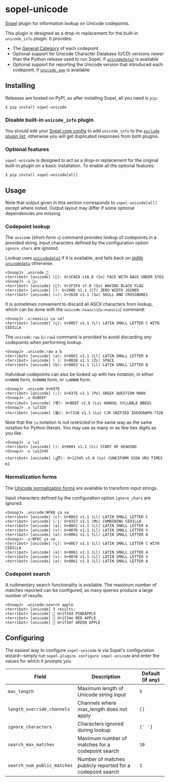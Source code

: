 # sopel-unicode

[Sopel] plugin for information lookup on Unicode codepoints.

This plugin is designed as a drop-in replacement for the built-in `unicode_info` plugin. It provides:

* The [General Category] of each codepoint
* Optional support for Unicode Character Database (UCD) versions newer than the Python release used to run Sopel, if [`unicodedata2`] is available
* Optional support for reporting the Unicode version that introduced each codepoint, if [`unicode_age`] is available

[Sopel]: https://pypi.org/project/sopel/
[General Category]: https://en.wikipedia.org/wiki/Unicode_character_property#General_Category
[`unicodedata2`]: https://pypi.org/project/unicodedata2/
[`unicode_age`]: https://pypi.org/project/unicode-age/

## Installing

Releases are hosted on PyPI, so after installing Sopel, all you need is `pip`:

```shell
$ pip install sopel-unicode
```

### Disable built-in `unicode_info` plugin
<!-- TODO:SnoopJ: remove this section once #1291 is closed https://github.com/sopel-irc/sopel/issues/1291 -->

You should edit your [Sopel core config] to add `unicode_info` to the [`exclude` plugin list], otherwise you will
get duplicated responses from both plugins.

[Sopel core config]: https://sopel.chat/docs/run/configuration
[`exclude` plugin list]: https://sopel.chat/docs/run/configuration#plugins

### Optional features

`sopel-unicode` is designed to act as a drop-in replacement for the original built-in plugin on a basic installation.
To enable all the optional features:

```shell
$ pip install sopel-unicode[all]
```
<!-- TODO:SnoopJ list and explain options for granular extras once CLDR is included -->

## Usage

Note that output given in this section corresponds to `sopel-unicode[all]` except where noted. Output layout may differ
if some optional dependencies are missing.

### Codepoint lookup

The `unicode` (short-form `u`) command provides lookup of codepoints in a provided string. Input characters defined by
the configuration option `ignore_chars` are ignored.

Lookup uses [`unicodedata2`] if it is available, and falls back on [stdlib `unicodedata`] otherwise.

[stdlib `unicodedata`]: https://docs.python.org/3/library/unicodedata.html

```
<SnoopJ> .unicode 🫩
<terribot> [unicode] (🫩): U+1FAE9 v16.0 (So) FACE WITH BAGS UNDER EYES
<SnoopJ> .u 🏴‍☠ 
<terribot> [unicode] (🏴): U+1F3F4 v7.0 (So) WAVING BLACK FLAG
<terribot> [unicode] (‍): U+200D v1.1 (Cf) ZERO WIDTH JOINER
<terribot> [unicode] (☠): U+2620 v1.1 (So) SKULL AND CROSSBONES
```

It is sometimes convenient to discard all ASCII characters from lookup, which can be done with the
`unicode:noascii`(`u:noascii`) command:

```
<SnoopJ> .u:noascii ça va?
<terribot> [unicode] (ç): U+00E7 v1.1 (Ll) LATIN SMALL LETTER C WITH CEDILLA
```

The `unicode:raw` (`u:raw`) command is provided to avoid discarding *any* codepoints when performing lookup.

```
<SnoopJ> .unicode:raw a b
<terribot> [unicode] (a): U+0061 v1.1 (Ll) LATIN SMALL LETTER A
<terribot> [unicode] ( ): U+0020 v1.1 (Zs) SPACE
<terribot> [unicode] (b): U+0062 v1.1 (Ll) LATIN SMALL LETTER B
```

Individual codepoints can also be looked up with hex notation, in either `U+NNNN` form, `0xNNNN` form, or `\uNNNN` form.

```
<SnoopJ> .unicode U+037E
<terribot> [unicode] (;): U+037E v1.1 (Po) GREEK QUESTION MARK
<SnoopJ> .u 0xBEEF
<terribot> [unicode] (뻯): U+BEEF v2.0 (Lo) HANGUL SYLLABLE BBEGS
<SnoopJ> .u \u732b
<terribot> [unicode] (猫): U+732B v1.1 (Lo) CJK UNIFIED IDEOGRAPH-732B
```

Note that the `\u` notation is *not restricted* in the same way as the same notation for Python literals. You may use as
many or as few hex digits as you like.

```
<SnoopJ> .u \u1
<terribot> [unicode] (): U+0001 v1.1 (Cc) START OF HEADING
<SnoopJ> .u \u12345
<terribot> [unicode] (𒍅): U+12345 v5.0 (Lo) CUNEIFORM SIGN URU TIMES KI
```

### Normalization forms

The [Unicode normalization forms] are available to transform input strings.

[Unicode normalization forms]: https://unicode.org/reports/tr15/

Input characters defined by the configuration option `ignore_chars` are ignored.

```
<SnoopJ> .unicode:NFKD ça va
<terribot> [unicode] (c): U+0063 v1.1 (Ll) LATIN SMALL LETTER C
<terribot> [unicode] (◌̧): U+0327 v1.1 (Mn) COMBINING CEDILLA
<terribot> [unicode] (a): U+0061 v1.1 (Ll) LATIN SMALL LETTER A
<terribot> [unicode] (v): U+0076 v1.1 (Ll) LATIN SMALL LETTER V
<terribot> [unicode] (a): U+0061 v1.1 (Ll) LATIN SMALL LETTER A
<SnoopJ> .u:NFKC ça va
<terribot> [unicode] (ç): U+00E7 v1.1 (Ll) LATIN SMALL LETTER C WITH CEDILLA
<terribot> [unicode] (a): U+0061 v1.1 (Ll) LATIN SMALL LETTER A
<terribot> [unicode] (v): U+0076 v1.1 (Ll) LATIN SMALL LETTER V
<terribot> [unicode] (a): U+0061 v1.1 (Ll) LATIN SMALL LETTER A
```

### Codepoint search

A rudimentary search functionality is available. The maximum number of matches reported can be configured, as many
queries produce a large number of results.

```
<SnoopJ> .unicode:search apple
<terribot> [unicode] 3 results:
<terribot> [unicode] 🍍 U+1f34d PINEAPPLE
<terribot> [unicode] 🍎 U+1f34e RED APPLE
<terribot> [unicode] 🍏 U+1f34f GREEN APPLE
```

## Configuring

The easiest way to configure `sopel-unicode` is via Sopel's configuration wizard—simply run
`sopel-plugins configure sopel-unicode` and enter the values for which it prompts you.

<!--[[[cog
from tools.config_attrdoc_helper import generate_config_table
from sopel_unicode.plugin import SopelUnicodeSection
generate_config_table(SopelUnicodeSection)
]]]-->
| Field                       | Description                                                  | Default (if any)   |
| --------------------------- | ------------------------------------------------------------ | ------------------ |
| `max_length`                | Maximum length of Unicode string input                       | `5`                |
| `length_override_channels`  | Channels where max_length does not apply                     | `[]`               |
| `ignore_characters`         | Characters ignored during lookup                             | `[' ']`            |
| `search_max_matches`        | Maximum number of matches for a codepoint search             | `10`               |
| `search_num_public_matches` | Number of matches publicly reported for a codepoint search   | `2`                |
<!-- [[[end]]] -->
